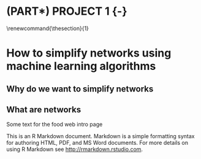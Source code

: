 # (PART\*) PROJECT 1 {-}
\renewcommand{\thesection}{1}

# How to simplify networks using machine learning algorithms

## Why do we want to simplify networks


## What are networks
Some text for the food web intro page

This is an R Markdown document. Markdown is a simple formatting syntax for authoring HTML, PDF, and MS Word documents. For more details on using R Markdown see <http://rmarkdown.rstudio.com>.
